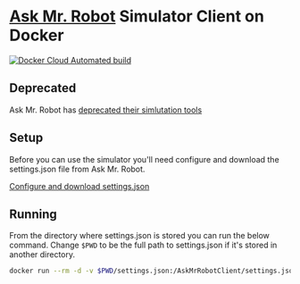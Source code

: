 # [Ask Mr. Robot](https://www.askmrrobot.com) Simulator Client on Docker

[![Docker Cloud Automated build](https://img.shields.io/docker/cloud/automated/gaffneyc/askmrrobot)](https://hub.docker.com/r/gaffneyc/askmrrobot)

## Deprecated

Ask Mr. Robot has [deprecated their simlutation tools](https://forums.askmrrobot.com/t/what-happened-to-the-comprehensive-simulation-tool/14883/2)

## Setup

Before you can use the simulator you'll need configure and download the
settings.json file from Ask Mr. Robot.

[Configure and download settings.json](https://www.askmrrobot.com/wow/simulator/client)

## Running

From the directory where settings.json is stored you can run the below command.
Change `$PWD` to be the full path to settings.json if it's stored in another
directory.

```bash
docker run --rm -d -v $PWD/settings.json:/AskMrRobotClient/settings.json gaffneyc/askmrrobot
```
